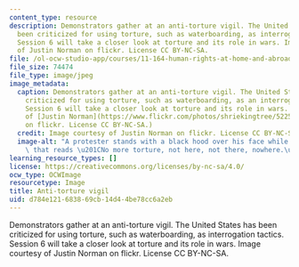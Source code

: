 ```yaml
---
content_type: resource
description: Demonstrators gather at an anti-torture vigil. The United States has
  been criticized for using torture, such as waterboarding, as interrogation tactics.
  Session 6 will take a closer look at torture and its role in wars. Image courtesy
  of Justin Norman on flickr. License CC BY-NC-SA.
file: /ol-ocw-studio-app/courses/11-164-human-rights-at-home-and-abroad-fall-2015/d784e121683869cb14d44be78cc6a2eb_11-164f15.jpg
file_size: 74474
file_type: image/jpeg
image_metadata:
  caption: Demonstrators gather at an anti-torture vigil. The United States has been
    criticized for using torture, such as waterboarding, as an interrogation tactic.
    Session 6 will take a closer look at torture and its role in wars. (Image courtesy
    of [Justin Norman](https://www.flickr.com/photos/shriekingtree/5225175851/in/photostream/)
    on flickr. License CC BY-NC-SA.)
  credit: Image courtesy of Justin Norman on flickr. License CC BY-NC-SA.
  image-alt: "A protester stands with a black hood over his face while holding a sign\
    \ that reads \u201CNo more torture, not here, not there, nowhere.\u201D"
learning_resource_types: []
license: https://creativecommons.org/licenses/by-nc-sa/4.0/
ocw_type: OCWImage
resourcetype: Image
title: Anti-torture vigil
uid: d784e121-6838-69cb-14d4-4be78cc6a2eb
---
```

Demonstrators gather at an anti-torture vigil. The United States has been criticized for using torture, such as waterboarding, as interrogation tactics. Session 6 will take a closer look at torture and its role in wars. Image courtesy of Justin Norman on flickr. License CC BY-NC-SA.